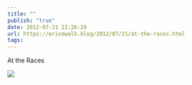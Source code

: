 ```yaml
---
title: ""
publish: "true"
date: 2012-07-21 22:26:29
url: https://ericmwalk.blog/2012/07/21/at-the-races.html
tags: 
---
```


At the Races

![](https://ericmwalk.blog/uploads/2022/6e5b7e7f40.jpg)
